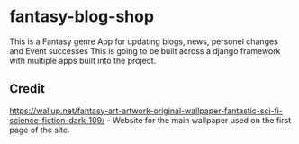 # fantasy-blog-shop
This is a Fantasy genre App for updating blogs, news, personel changes and Event successes This is going to be built across a django framework with multiple apps built into the project.

## Credit

https://wallup.net/fantasy-art-artwork-original-wallpaper-fantastic-sci-fi-science-fiction-dark-109/ - Website for the main wallpaper used on the first page of the site.
